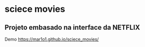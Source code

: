 # sciece movies
## Projeto embasado na interface da NETFLIX
Demo https://mar1o1.github.io/sciece_movies/
